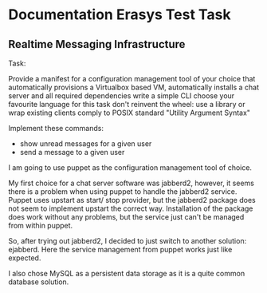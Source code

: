 Documentation Erasys Test Task
==============================

Realtime Messaging Infrastructure
---------------------------------

Task:

Provide a manifest for a configuration management tool of your choice that automatically provisions a Virtualbox based VM, automatically installs a chat server and all required dependencies
write a simple CLI
choose your favourite language for this task
don't reinvent the wheel: use a library or wrap existing clients
comply to POSIX standard "Utility Argument Syntax"

Implement these commands:
- show unread messages for a given user
- send a message to a given user



I am going to use puppet as the configuration management tool of choice.

My first choice for a chat server software was jabberd2, however, it seems there is a problem when using puppet to handle the jabberd2 service. Puppet uses upstart as start/ stop provider, but the jabberd2 package does not seem to implement upstart the correct way.
Installation of the package does work without any problems, but the service just can't be managed from within puppet.

So, after trying out jabberd2, I decided to just switch to another solution: ejabberd. Here the service management from puppet works just like expected.

I also chose MySQL as a persistent data storage as it is a quite common database solution.
